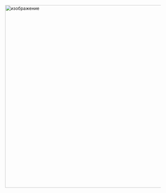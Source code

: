 <img width="592" alt="изображение" src="https://github.com/weterperm/spbu-fundamentals-of-algorithms/assets/44847478/8718a0b4-ccc5-449d-92de-6e7e96ce5fbb">
